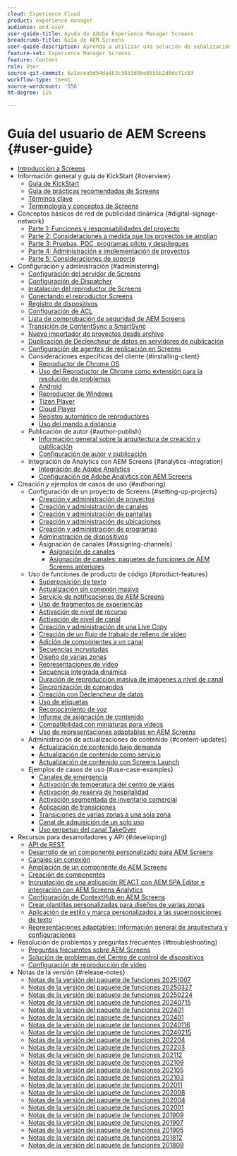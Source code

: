```yaml
---
cloud: Experience Cloud
product: experience manager
audience: end-user
user-guide-title: Ayuda de Adobe Experience Manager Screens
breadcrumb-title: Guía de AEM Screens
user-guide-description: Aprenda a utilizar una solución de señalización digital que le permita publicar interacciones y experiencias digitales dinámicas e interactivas.
feature-set: Experience Manager Screens
feature: Content
role: User
source-git-commit: 6a1ecea5d54da483c3033d0be0555b2d0dc71c83
workflow-type: tm+mt
source-wordcount: '556'
ht-degree: 11%

---
```



# Guía del usuario de AEM Screens {#user-guide}

+ [Introducción a Screens](aem-screens-introduction.md)
+ Información general y guía de KickStart {#overview}
   + [Guía de KickStart](kickstart-for-aem-screens.md)
   + [Guía de prácticas recomendadas de Screens](https://experienceleague.adobe.com/es/docs/experience-manager-screens/using/about-guide)
   + [Términos clave](screens-glossary.md)
   + [Terminología y conceptos de Screens](screens-concepts-feature-video-understand.md)
+ Conceptos básicos de red de publicidad dinámica {#digital-signage-network}
   + [Parte 1: Funciones y responsabilidades del proyecto](project-roles-responsibilities.md)
   + [Parte 2: Consideraciones a medida que los proyectos se amplían](project-considerations.md)
   + [Parte 3: Pruebas, POC, programas piloto y despliegues](testing-pocs-pilots-rollouts.md)
   + [Parte 4: Administración e implementación de proyectos](project-management-and-deployment.md)
   + [Parte 5: Consideraciones de soporte](support-considerations.md)
+ Configuración y administración {#administering}
   + [Configuración del servidor de Screens](configuring-screens-introduction.md)
   + [Configuración de Dispatcher](dispatcher-configurations-aem-screens.md)
   + [Instalación del reproductor de Screens](installing-screens-player.md)
   + [Conectando el reproductor Screens](working-with-screens-player.md)
   + [Registro de dispositivos](device-registration.md)
   + [Configuración de ACL](setting-up-acls.md)
   + [Lista de comprobación de seguridad de AEM Screens](security-checklist.md)
   + [Transición de ContentSync a SmartSync](smartsync.md)
   + [Nuevo importador de proyectos desde archivo](project-importer.md)
   + [Duplicación de Déclencheur de datos en servidores de publicación](replicating-data-triggers.md)
   + [Configuración de agentes de replicación en Screens](configure-screens-replication.md)
   + Consideraciones específicas del cliente {#installing-client}
      + [Reproductor de Chrome OS](implementing-chrome-os-player.md)
      + [Uso del Reproductor de Chrome como extensión para la resolución de problemas](using-chrome-player-as-an-extension.md)
      + [Android](implementing-android-player.md)
      + [Reproductor de Windows](implementing-windows-player.md)
      + [Tizen Player](tizen-player.md)
      + [Cloud Player](implementing-cloud-player.md)
      + [Registro automático de reproductores](auto-registration-players.md)
      + [Uso del mando a distancia](implementing-remote-control.md)
   + Publicación de autor {#author-publish}
      + [Información general sobre la arquitectura de creación y publicación](author-publish-architecture-overview.md)
      + [Configuración de autor y publicación](author-and-publish.md)
   + Integración de Analytics con AEM Screens {#analytics-integration}
      + [Integración de Adobe Analytics](adobe-analytics-integration-aem-screens.md)
      + [Configuración de Adobe Analytics con AEM Screens](configuring-adobe-analytics-aem-screens.md)
+ Creación y ejemplos de casos de uso {#authoring}
   + Configuración de un proyecto de Screens {#setting-up-projects}
      + [Creación y administración de proyectos](creating-a-screens-project.md)
      + [Creación y administración de canales](managing-channels.md)
      + [Creación y administración de pantallas](managing-displays.md)
      + [Creación y administración de ubicaciones](managing-locations.md)
      + [Creación y administración de programas](managing-schedules.md)
      + [Administración de dispositivos](managing-devices.md)
      + Asignación de canales {#assigning-channels}
         + [Asignación de canales](channel-assignment-latest-fp.md)
         + [Asignación de canales: paquetes de funciones de AEM Screens anteriores](channel-assignment.md)
   + Uso de funciones de producto de código  {#product-features}
      + [Superposición de texto](text-overlay.md)
      + [Actualización sin conexión masiva](bulk-offline-update.md)
      + [Servicio de notificaciones de AEM Screens](screens-notifications-service.md)
      + [Uso de fragmentos de experiencias](experience-fragments-in-screens.md)
      + [Activación de nivel de recurso](asset-level-scheduling.md)
      + [Activación de nivel de canal](channel-level-activation.md)
      + [Creación y administración de una Live Copy](managing-livecopy.md)
      + [Creación de un flujo de trabajo de relleno de vídeo](creating-a-video-padding-workflow.md)
      + [Adición de componentes a un canal](adding-components-to-a-channel.md)
      + [Secuencias incrustadas](embedded-sequences.md)
      + [Diseño de varias zonas](multi-zone-layout-aem-screens.md)
      + [Representaciones de vídeo](generating-renditions.md)
      + [Secuencia integrada dinámica](dynamic-embedded-sequences.md)
      + [Duración de reproducción masiva de imágenes a nivel de canal](channel-level-image-playback.md)
      + [Sincronización de comandos](using-command-sync.md)
      + [Creación con Déclencheur de datos](authoring-data-triggers.md)
      + [Uso de etiquetas](tagging.md)
      + [Reconocimiento de voz](voice-recognition.md)
      + [Informe de asignación de contenido](content-assignment-report.md)
      + [Compatibilidad con miniaturas para vídeos](thumbnail-support.md)
      + [Uso de representaciones adaptables en AEM Screens](using-adaptive-renditions.md)
   + Administración de actualizaciones de contenido {#content-updates}
      + [Actualización de contenido bajo demanda](on-demand-content.md)
      + [Actualización de contenido como servicio](content-update-as-a-service.md)
      + [Actualización de contenido con Screens Launch](launches.md)
   + Ejemplos de casos de uso {#use-case-examples}
      + [Canales de emergencia](emergency-channel.md)
      + [Activación de temperatura del centro de viajes](local-temperature-activation.md)
      + [Activación de reserva de hospitalidad](hospitality-reservation-activation.md)
      + [Activación segmentada de inventario comercial](retail-inventory-activation.md)
      + [Aplicación de transiciones](applying-transitions.md)
      + [Transiciones de varias zonas a una sola zona](multizone-to-singlezone.md)
      + [Canal de adquisición de un solo uso](single-use-takeover-channel.md)
      + [Uso perpetuo del canal TakeOver](perpetual-takeover-channel.md)
+ Recursos para desarrolladores y API {#developing}
   + [API de REST](rest-api.md)
   + [Desarrollo de un componente personalizado para AEM Screens](developing-custom-component-tutorial-develop.md)
   + [Canales sin conexión](offline-channels.md)
   + [Ampliación de un componente de AEM Screens](extending-component-tutorial-develop.md)
   + [Creación de componentes](creating-components.md)
   + [Incrustación de una aplicación REACT con AEM SPA Editor e integración con AEM Screens Analytics](embedding-react-app.md)
   + [Configuración de ContextHub en AEM Screens](configuring-context-hub.md)
   + [Crear plantillas personalizadas para diseños de varias zonas](creating-custom-templates-multizone-layouts.md)
   + [Aplicación de estilo y marca personalizados a las superposiciones de texto](custom-branding-text-overlays.md)
   + [Representaciones adaptables: Información general de arquitectura y configuraciones](/help/user-guide/adaptive-renditions.md)
+ Resolución de problemas y preguntas frecuentes {#troubleshooting}
   + [Preguntas frecuentes sobre AEM Screens](aem-screens-faqs.md)
   + [Solución de problemas del Centro de control de dispositivos](monitoring-screens.md)
   + [Configuración de reproducción de vídeo](troubleshoot-videos.md)
+ Notas de la versión {#release-notes}
   + [Notas de la versión del paquete de funciones 20251007](release-notes-fp-20251007.md)
   + [Notas de la versión del paquete de funciones 20250327](release-notes-fp-20250327.md)
   + [Notas de la versión del paquete de funciones 20250224](release-notes-fp-20250224.md)
   + [Notas de la versión del paquete de funciones 20240715](release-notes-fp-20240715.md)
   + [Notas de la versión del paquete de funciones 202401](release-notes-fp-20250215.md)
   + [Notas de la versión del paquete de funciones 202401](release-notes-fp-202401.md)
   + [Notas de la versión del paquete de funciones 20240116](release-notes-fp-20240116.md)
   + [Notas de la versión del paquete de funciones 20240215](release-notes-fp-20240215.md)
   + [Notas de la versión del paquete de funciones 202204](release-notes-fp-202204.md)
   + [Notas de la versión del paquete de funciones 202203](release-notes-fp-202203.md)
   + [Notas de la versión del paquete de funciones 202112](release-notes-fp-202112.md)
   + [Notas de la versión del paquete de funciones 202109](release-notes-fp-202109.md)
   + [Notas de la versión del paquete de funciones 202105](release-notes-fp-202105.md)
   + [Notas de la versión del paquete de funciones 202103](release-notes-fp-202103.md)
   + [Notas de la versión del paquete de funciones 202011](release-notes-fp-202011.md)
   + [Notas de la versión del paquete de funciones 202008](release-notes-fp-202008.md)
   + [Notas de la versión del paquete de funciones 202004](release-notes-fp-202004.md)
   + [Notas de la versión del paquete de funciones 202001](release-notes-fp-202001.md)
   + [Notas de la versión del paquete de funciones 201909](release-notes-fp-201909.md)
   + [Notas de la versión del paquete de funciones 201907](release-notes-fp-201907.md)
   + [Notas de la versión del paquete de funciones 201905](screens-release-notes-fp-201905.md)
   + [Notas de la versión del paquete de funciones 201812](release-notes-fp-201812.md)
   + [Notas de la versión del paquete de funciones 201809](screens-release-notes.md)
